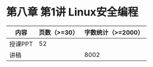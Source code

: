 # 第八章 第1讲 Linux安全编程

| 内容    | 页数（>=30） | 字数统计（>=2000） |
| ------- | ------------ | ------------------ |
| 授课PPT | 52           |                    |
| 讲稿    |              | 8002               |

